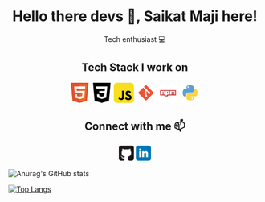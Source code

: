 <h1 align='center'>Hello there devs 👋, Saikat Maji here!</h1>

<p align='center'>Tech enthusiast 💻 </p>

<h2 align='center'>Tech Stack I work on </h2>
<p align = 'center'> 
 <img src=https://github.com/edent/SuperTinyIcons/blob/master/images/svg/html5.svg height='40' weight='40'/>
 <img src=https://github.com/simple-icons/simple-icons/blob/develop/icons/css3.svg height='40'  weight='40'/> 
<!--  <img src=https://github.com/twbs/icons/blob/main/icons/bootstrap.svg height='40' weight='40'/> -->
 <img src=https://github.com/edent/SuperTinyIcons/blob/master/images/svg/javascript.svg height='40' weight='40'/>
 <img src=https://github.com/edent/SuperTinyIcons/blob/master/images/svg/git.svg  height='40' weight='40'/>
 <img src=https://github.com/edent/SuperTinyIcons/blob/master/images/svg/npm.svg  height='40' weight='40'/>
 <img src=https://github.com/edent/SuperTinyIcons/blob/master/images/svg/python.svg  height='40' weight='40'/>


<h2 align='center'>Connect with me  📫 </h2>
<p align = 'center'> 
 <a href = https://github.com/codingisfun-96 target='blank'> <img src=https://github.com/edent/SuperTinyIcons/blob/master/images/svg/github.svg height='30' weight='30'/></a>
 <a href = https://www.linkedin.com/in/saikat-maji/ target='blank'> <img src=https://github.com/edent/SuperTinyIcons/blob/master/images/svg/linkedin.svg height='30'  weight='30'/></a> 
<!--  <a href = https://twitter.com/ target='blank'> <img src=https://github.com/edent/SuperTinyIcons/blob/master/images/svg/twitter.svg height='30' weight='30'/></a>
 <a href = https://stackoverflow.com/ target='blank'> <img src=https://github.com/edent/SuperTinyIcons/blob/master/images/svg/stackoverflow.svg  height='30' weight='30'/></a> -->
  
![Anurag's GitHub stats](https://github-readme-stats.vercel.app/api?username=codingisfun-96&theme=tokyonight&show_icons=true)

[![Top Langs](https://github-readme-stats.vercel.app/api/top-langs/?username=codingisfun-96&theme=tokyonight)](https://github.com/anuraghazra/github-readme-stats)



